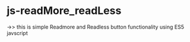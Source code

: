 # js-readMore_readLess

->> this is simple Readmore and Readless button functionality using ES5 javscript
